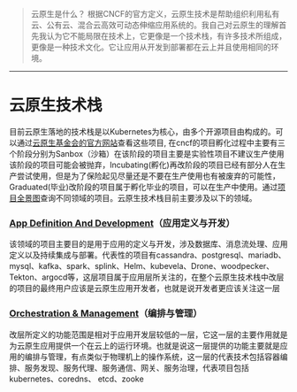 > 云原生是什么？
> 根据CNCF的官方定义，云原生技术是帮助组织利用私有云、公有云、混合云高效可动态伸缩应用系统的。我自己对云原生的理解首先我认为它不能局限在技术上，它更像是一个技术栈，有许多技术所组成，更像是一种技术文化。它让应用从开发到部署都在云上并且使用相同的环境。
----
# 云原生技术栈
目前云原生落地的技术栈是以Kubernetes为核心，由多个开源项目由构成的。可以通过[云原生基金会的官方网站](https://www.cncf.io/)查看这些项目,  在cncf的项目孵化过程中主要有三个阶段分别为Sanbox（沙箱）在该阶段的项目主要是实验性项目不建议生产使用该阶段的项目可能会被抛弃，Incubating(孵化)再改阶段的项目已经有部分人在生产尝试使用，但是为了保险起见尽量还是不要在生产使用也有被废弃的可能性，Graduated(毕业)改阶段的项目属于孵化毕业的项目，可以在生产中使用。通过[项目全景图](https://landscape.cncf.io/)查询不同领域的项目。云原生技术栈目前主要涉及以下的领域。
### [App Definition And Development](https://landscape.cncf.io/guide#app-definition-and-development)（应用定义与开发）
该领域的项目主要目的是用于应用的定义与开发，涉及数据库、消息流处理、应用定义以及持续集成与部署。代表性的项目有cassandra、postgresql、mariadb、mysql、kafka、spark、splink、Helm、kubevela、Drone、woodpecker、Tekton、argocd等，这层项目属于应用层所关注的，在整个云原生技术栈中改层的项目的最终用户应该是云原生应用开发者，也就是说开发者更应该关注这一层
### [Orchestration & Management](https://landscape.cncf.io/guide#orchestration-management)（编排与管理）
 改层所定义的功能范围是相对于应用开发层较低的一层，它这一层的主要作用就是为云原生应用提供一个在云上的运行环境。也就是说这一层提供的功能主要就是应用的编排与管理，有点类似于物理机上的操作系统，这一层的代表技术包括容器编排、服务发现、服务代理、服务通信、网关、服务治理，代表项目包括kubernetes、coredns、 etcd、zooke
<!--stackedit_data:
eyJoaXN0b3J5IjpbMTkzMjA3NTU1LDEzODQxODUzMTcsLTIwMD
g0NTMwOTAsLTk1Mjc2NDYxNCwtODc4NTYxMTk0LC0xMzI5MDg4
NDYzXX0=
-->